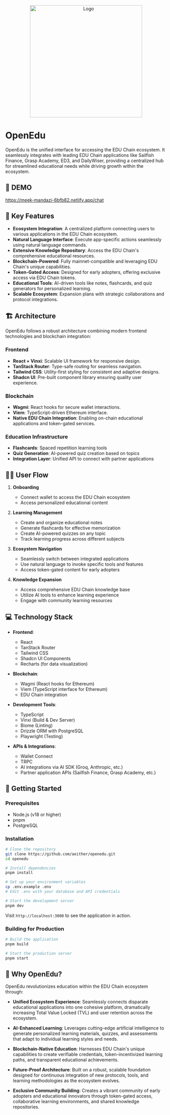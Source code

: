 <div align="center">
    <img src="https://github.com/user-attachments/assets/0dfe7c54-3127-4df9-bbf2-2fc8d2a82d47" alt="Logo" width="350">
</div>

# OpenEdu

OpenEdu is the unified interface for accessing the EDU Chain ecosystem. It seamlessly integrates with leading EDU Chain applications like Sailfish Finance, Grasp Academy, ED3, and DailyWiser, providing a centralized hub for streamlined educational needs while driving growth within the ecosystem.

## 🏁 DEMO

https://meek-mandazi-6bfb82.netlify.app/chat

## 🌟 Key Features

- **Ecosystem Integration**: A centralized platform connecting users to various applications in the EDU Chain ecosystem.
- **Natural Language Interface**: Execute app-specific actions seamlessly using natural language commands.
- **Extensive Knowledge Repository**: Access the EDU Chain's comprehensive educational resources.
- **Blockchain-Powered**: Fully mainnet-compatible and leveraging EDU Chain's unique capabilities.
- **Token-Gated Access**: Designed for early adopters, offering exclusive access via EDU Chain tokens.
- **Educational Tools**: AI-driven tools like notes, flashcards, and quiz generators for personalized learning.
- **Scalable Ecosystem**: Expansion plans with strategic collaborations and protocol integrations.

## 🏗️ Architecture

OpenEdu follows a robust architecture combining modern frontend technologies and blockchain integration:

### Frontend
- **React + Vinxi**: Scalable UI framework for responsive design.
- **TanStack Router**: Type-safe routing for seamless navigation.
- **Tailwind CSS**: Utility-first styling for consistent and adaptive designs.
- **Shadcn UI**: Pre-built component library ensuring quality user experience.

### Blockchain
- **Wagmi**: React hooks for secure wallet interactions.
- **Viem**: TypeScript-driven Ethereum interface.
- **Native EDU Chain Integration**: Enabling on-chain educational applications and token-gated services.

### Education Infrastructure
- **Flashcards**: Spaced repetition learning tools
- **Quiz Generation**: AI-powered quiz creation based on topics
- **Integration Layer**: Unified API to connect with partner applications

## 🚶‍♂️ User Flow

1. **Onboarding**
   - Connect wallet to access the EDU Chain ecosystem
   - Access personalized educational content

2. **Learning Management**
   - Create and organize educational notes
   - Generate flashcards for effective memorization
   - Create AI-powered quizzes on any topic
   - Track learning progress across different subjects

3. **Ecosystem Navigation**
   - Seamlessly switch between integrated applications
   - Use natural language to invoke specific tools and features
   - Access token-gated content for early adopters

4. **Knowledge Expansion**
   - Access comprehensive EDU Chain knowledge base
   - Utilize AI tools to enhance learning experience
   - Engage with community learning resources

## 💻 Technology Stack

- **Frontend**:
  - React
  - TanStack Router
  - Tailwind CSS
  - Shadcn UI Components
  - Recharts (for data visualization)

- **Blockchain**:
  - Wagmi (React hooks for Ethereum)
  - Viem (TypeScript interface for Ethereum)
  - EDU Chain integration

- **Development Tools**:
  - TypeScript
  - Vinxi (Build & Dev Server)
  - Biome (Linting)
  - Drizzle ORM with PostgreSQL
  - Playwright (Testing)

- **APIs & Integrations**:
  - Wallet Connect
  - TRPC
  - AI integrations via AI SDK (Groq, Anthropic, etc.)
  - Partner application APIs (Sailfish Finance, Grasp Academy, etc.)

## 🚀 Getting Started

### Prerequisites
- Node.js (v18 or higher)
- pnpm
- PostgreSQL

### Installation

```bash
# Clone the repository
git clone https://github.com/aeither/openedu.git
cd openedu

# Install dependencies
pnpm install

# Set up your environment variables
cp .env.example .env
# Edit .env with your database and API credentials

# Start the development server
pnpm dev
```

Visit `http://localhost:3000` to see the application in action.

### Building for Production

```bash
# Build the application
pnpm build

# Start the production server
pnpm start
```

## 📌 Why OpenEdu?

OpenEdu revolutionizes education within the EDU Chain ecosystem through:

- **Unified Ecosystem Experience**: Seamlessly connects disparate educational applications into one cohesive platform, dramatically increasing Total Value Locked (TVL) and user retention across the ecosystem.

- **AI-Enhanced Learning**: Leverages cutting-edge artificial intelligence to generate personalized learning materials, quizzes, and assessments that adapt to individual learning styles and needs.

- **Blockchain-Native Education**: Harnesses EDU Chain's unique capabilities to create verifiable credentials, token-incentivized learning paths, and transparent educational achievements.

- **Future-Proof Architecture**: Built on a robust, scalable foundation designed for continuous integration of new protocols, tools, and learning methodologies as the ecosystem evolves.

- **Exclusive Community Building**: Creates a vibrant community of early adopters and educational innovators through token-gated access, collaborative learning environments, and shared knowledge repositories.
